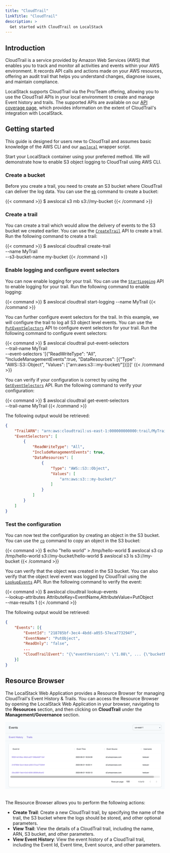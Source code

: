 ```yaml
---
title: "CloudTrail"
linkTitle: "CloudTrail"
description: >
  Get started with CloudTrail on LocalStack
---
```


## Introduction

CloudTrail is a service provided by Amazon Web Services (AWS) that enables you to track and monitor all activities and events within your AWS environment. It records API calls and actions made on your AWS resources, offering an audit trail that helps you understand changes, diagnose issues, and maintain compliance.

LocalStack supports CloudTrail via the Pro/Team offering, allowing you to use the CloudTrail APIs in your local environment to create and manage Event history and trails. The supported APIs are available on our [API coverage page](https://docs.localstack.cloud/references/coverage/coverage_cloudtrail/), which provides information on the extent of CloudTrail's integration with LocalStack.

## Getting started

This guide is designed for users new to CloudTrail and assumes basic knowledge of the AWS CLI and our [`awslocal`](https://github.com/localstack/awscli-local) wrapper script.

Start your LocalStack container using your preferred method. We will demonstrate how to enable S3 object logging to CloudTrail using AWS CLI.

### Create a bucket

Before you create a trail, you need to create an S3 bucket where CloudTrail can deliver the log data. You can use the [`mb`](https://docs.aws.amazon.com/cli/latest/reference/s3/mb.html) command to create a bucket:

{{< command >}}
$ awslocal s3 mb s3://my-bucket
{{< /command >}}

### Create a trail

You can create a trail which would allow the delivery of events to the S3 bucket we created earlier. You can use the [`CreateTrail`](https://docs.aws.amazon.com/awscloudtrail/latest/APIReference/API_CreateTrail.html) API to create a trail. Run the following command to create a trail:

{{< command >}}
$ awslocal cloudtrail create-trail \
    --name MyTrail \
    --s3-bucket-name my-bucket
{{< /command >}}

### Enable logging and configure event selectors

You can now enable logging for your trail. You can use the [`StartLogging`](https://docs.aws.amazon.com/awscloudtrail/latest/APIReference/API_StartLogging.html) API to enable logging for your trail. Run the following command to enable logging:

{{< command >}}
$ awslocal cloudtrail start-logging --name MyTrail
{{< /command >}}

You can further configure event selectors for the trail. In this example, we will configure the trail to log all S3 object level events. You can use the [`PutEventSelectors`](https://docs.aws.amazon.com/awscloudtrail/latest/APIReference/API_PutEventSelectors.html) API to configure event selectors for your trail. Run the following command to configure event selectors:

{{< command >}}
$ awslocal cloudtrail put-event-selectors \
    --trail-name MyTrail \
    --event-selectors '[{"ReadWriteType": "All", "IncludeManagementEvents":true, "DataResources": [{"Type": "AWS::S3::Object", "Values": ["arn:aws:s3:::my-bucket/"]}]}]'
{{< /command >}}

You can verify if your configuration is correct by using the [`GetEventSelectors`](https://docs.aws.amazon.com/awscloudtrail/latest/APIReference/API_GetEventSelectors.html) API. Run the following command to verify your configuration:

{{< command >}}
$ awslocal cloudtrail get-event-selectors \
    --trail-name MyTrail
{{< /command >}}

The following output would be retrieved:

```json
{
    "TrailARN": "arn:aws:cloudtrail:us-east-1:000000000000:trail/MyTrail",
    "EventSelectors": [
        {
            "ReadWriteType": "All",
            "IncludeManagementEvents": true,
            "DataResources": [
                {
                    "Type": "AWS::S3::Object",
                    "Values": [
                        "arn:aws:s3:::my-bucket/"
                    ]
                }
            ]
        }
    ]
}
```

### Test the configuration

You can now test the configuration by creating an object in the S3 bucket. You can use the [`cp`](https://docs.aws.amazon.com/cli/latest/reference/s3/cp.html) command to copy an object in the S3 bucket:

{{< command >}}
$ echo "hello world" > /tmp/hello-world
$ awslocal s3 cp /tmp/hello-world s3://my-bucket/hello-world
$ awslocal s3 ls s3://my-bucket
{{< /command >}}

You can verify that the object was created in the S3 bucket. You can also verify that the object level event was logged by CloudTrail using the [`LookupEvents`](https://docs.aws.amazon.com/awscloudtrail/latest/APIReference/API_LookupEvents.html) API. Run the following command to verify the event:

{{< command >}}
$ awslocal cloudtrail lookup-events \
    --lookup-attributes AttributeKey=EventName,AttributeValue=PutObject \
    --max-results 1
{{< /command >}}

The following output would be retrieved:

```json
{
	"Events": [{
		"EventId": "218785bf-3ec4-4bdd-a055-57eca773294f",
		"EventName": "PutObject",
		"ReadOnly": "false",
        ...
		"CloudTrailEvent": "{\"eventVersion\": \"1.08\", ... {\"bucketName\": \"my-bucket\", \"key\": \"hello-world\"} ...}"
	}]
}
```

## Resource Browser

The LocalStack Web Application provides a Resource Browser for managing CloudTrail's Event History & Trails. You can access the Resource Browser by opening the LocalStack Web Application in your browser, navigating to the **Resources** section, and then clicking on **CloudTrail** under the **Management/Governance** section.

<img src="cloudtrail-resource-browser.png" alt="CloudTrail Resource Browser" title="CloudTrail Resource Browser" width="900" />
<br>
<br>

The Resource Browser allows you to perform the following actions:

- **Create Trail**: Create a new CloudTrail trail, by specifying the name of the trail, the S3 bucket where the logs should be stored, and other optional parameters.
- **View Trail**: View the details of a CloudTrail trail, including the name, ARN, S3 bucket, and other parameters.
- **View Event History**: View the event history of a CloudTrail trail, including the Event Id, Event time, Event source, and other parameters.
